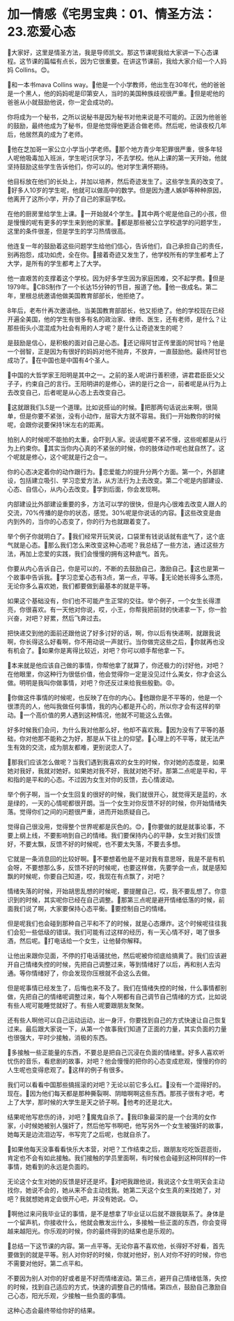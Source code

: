 # 加一情感《宅男宝典：01、情圣方法：23.恋爱心态

🎼大家好，这里是情圣方法，我是导师凯文。那这节课呢我给大家讲一下心态课程。这节课的篇幅有点长，因为它很重要。在讲这节课前，我给大家介绍一个人妈妈 Collins。😊。

🎼和一本书mava Collins way。🎼他是一个小学教师，他出生在30年代，他的爸爸是一个黑人，他的妈妈呢是印第安人，当时的美国种族歧视很严重。🎼但是呢他的爸爸从小就鼓励他说，你一定会成功的。

你将成为一个秘书，之所以说秘书是因为秘书对他来说是不可能的。正因为他爸爸的鼓励，最终他成为了秘书，但是他觉得他更适合做老师。然后呢，他读夜校几年后，他居然真的成为了老师。

🎼他在芝加哥一家公立小学当小学老师。🎼那个地方青少年犯罪很严重，很多年轻人呢他吸毒加入班派，学生呢讨厌学习，不去学校。他从上课的第一天开始，他就坚持鼓励这些学生告诉他们，你可以的。他对学生满怀期待。

他目标放在他们的长处上，并加以培养，然后奇迹发生了。这些学生真的改变了。🎼好多人10岁的学生呢，他就可以做高中的数学。但是因为遭人嫉妒等种种原因，他离开了这所小学，开办了自己的家庭学校。

在他的厨房里给学生上课。🎼一开始就4个学生。🎼其中两个呢是他自己的小孩，但是慢慢的呢有更多的学生来到他的家里。🎼都是那些被公立学校退学的问题学生，这里的条件很差，但是学生的学习热情很高。

他连复一年的鼓励着这些问题学生给他们信心，告诉他们，自己承担自己的责任，别再抱怨，成功如虎，全在你。🎼接着奇迹又发生了，他学校所有的学生都考上了大学，是所有的学生都考上了大学。

他一直艰苦的支撑着这个学校。因为好多学生因为家庭困难，交不起学费。🎼但是1979年。🎼CBS制作了一个长达15分钟的节目，报道了他。🎼他一夜成名。第二年，里根总统邀请他做美国教育部部长，他拒绝了。

8年后，老布什再次邀请他。当美国教育部部长，他又拒绝了。他的学校现在已经开遍全美国，他的学生有很多有名的政治家、律师、医生，还有老师，是什么？让那些街头小混混成为社会有用的人才呢？是什么让奇迹发生的呢？

是鼓励是信心，是积极的面对自己是心态。🎼还记得阿甘正传里面的阿甘吗？他是一个弱智，正是因为有很好的妈妈对他不抛弃，不放弃，一直鼓励他。最终阿甘也成功了。🎼在中国也是中国有4个圣人。

🎼中国的大哲学家王阳明是其中之一。之前的圣人呢讲行善积德，讲君君臣臣父父子子，约束自己的言行。王阳明讲的是修心，讲的是行之合一，前者呢是从行为上去改变自己，后者呢是从心态上去改变自己。

🎼这就跟我们LS是一个道理。比如说搭讪的时候。🎼把那两句话说出来啊，很简单，但是你要不紧张，没有小动作，层容大方就不容易。我们一开始教你的时候呢，会跟你说要保持1米左右的距离。

拍别人的时候呢不能拍的太重，会吓到人家。说话呢要不紧不慢，这些呢都是从行为上约束你。🎼其实当你内心真的不紧张的时候，你的肢体动作呢也就自然了。这个呢就是修心，这个呢就是行之合一。

你的心态决定着你的动作跟行为。🎼恋爱能力的提升分两个方面。第一个，外部建设，包括建立吸引、学习恋爱方法，从方法行为上去改变。第二个呢是内部建设、心态、自信心，从内心去改变。🎼学到后面，你会发现啊。

内部建设比外部建设重要的多，方法可以学的很快，但是内心很难去改变人跟人的交流，70%传播的是你的状态，感觉。30%呢是你说话的内容。🎼这些改变是由内到外的，当你的心态变了，你的行为也就跟着变了。

举个例子你就明白了。🎼我们经常开玩笑说，口袋里有钱说话就有底气了，这个底气就是心态。🎼那么我们怎么来改变这种心态呢？我总结了一些方法，通过这些方法，再加上恋爱的实践，我们会慢慢的拥有这种底气。首先。

你要从内心告诉自己，你是可以的，不断的去鼓励自己，激励自己。🎼这也是第一个故事中告诉我。🎼学习恋爱心态有3点，第一点，平等。🎼无论她长得多么漂亮，无论你多么喜欢她，我们都要做到最基本的就是平等。

如果这个基础没有，你们也不可能产生正常的交往。举个例子，一个女生长得漂亮，你很喜欢。有一天他对你说，哎，小王，你帮我把前财的快递拿一下，你一脸兴奋，对吧？好累，然后飞奔过去。

把快递交到他的面前还跟他说了好多讨好的话，啊，你以后有快递啊，就跟我说啊，你长得这么好看啊，你不用动说一声就行。当你做完这些之后，🎼你就再也没有机会了。🎼如果你是离得比较近，对吧？你可以顺手帮他拿一下。

🎼本来就是他应该自己做的事情，你帮他拿了就算了，你还极力的讨好他，对吧？在他眼里，你这种行为很低价值，他会觉得你一定是没见过什么美女，你才会这么做。明明是我叫你做事情，对吧？你还反过来给我些殷勤。😡。

🎼你做这件事情的时候呢，也反映了在你的内心。🎼他跟你是不平等的，他是一个很漂亮的人，他叫我做任何事情，我的内心都是开心的，所以你才会有这样的举动。🎼一个高价值的男人遇到这种情况，他就不可能这么去做。

好多时候我们会问，为什么我对他那么好，他却不喜欢我。🎼因为没有了平等的基础，你对他那不能称之为好，那是从下往上的仰望。🎼心理上的不平等，就无法产生有效的交流，成为朋友都难，更别说恋人了。

🎼那我们应该怎么做呢？当我们遇到我喜欢的女生的时候，你对她的态度是，如果她对我好，我就对她好。如果她对我不好，我就对她不好。那第二点呢是平和，平和指的是平和的心态。不过因为女生对你的反馈，去心情波动。

举个例子啊，当一个女生回复的很好的时候，我们就很开心，就觉得天是蓝的，水是绿的，一天的心情呢都很开朗。当一个女生对你反馈不好的时候，你开始情绪失落。觉得你们之间的问题很严重，进而开始质疑自己。

觉得自己很没用，觉得整个世界呢都是灰色的。😊，🎼你要做的就是就事论事，不要上纲上线，不要影响到自己的情绪。我们要保持内心的平静，女生对我们反馈好，不要太飘，反馈不好的时候呢，也不要太失落，不要去多想。

它就是一条消息回的比较好啊。🎼不要想着他是不是对我有意思呀，我是不是有机会呀，不要想那么多，反馈不好的时候呢，也要这样做，先要学会一点，就是感知飘的时候呢，你要自己知道，哎，我现在有点飘了，对吧？

情绪失落的时候，开始胡思乱想的时候呢，要提醒自己，哎，我不要乱想了。你意识到的时候，其实呢你已经在自己调整。🎼那第三点呢是避开情绪低落的时候，前面我们说了啊，大家要保持心态平衡。🎼要控制自己的情绪。

但是呢我们也会碰到那种自己平和不了的时候，就是心态爆炸。这个时候呢往往我们会犯一些低级的错误。我们可能有过这样的经历，有一天心情不好，喝了很多酒，然后呢。🎼打电话给一个女生，让他替你解释。

让他出来跟你见面，不停的打电话骚扰他，然后呢被你彻底给搞黄了。我们应该避开自己情绪失控的时候，先把自己调整过来，等到情绪好了以后，再和别人去沟通。等你情绪好了，你会发现你压根就不会这么去做。

但是呢事情已经发生了，后悔也来不及了。我们在情绪失控的时候，什么事情都别做，先把自己的情绪呢调整过来，每个人啊都有自己调节自己情绪的方式，比如说有些人呢可能睡觉就好了。有些人呢要跟朋友聚聚。

还有些人啊他可以自己运动运动，出一身汗，你要找到自己的方式快速让自己恢复过来。最后跟大家说一下，从第一个故事我们知道了正面的力量，其实负面的力量也很强大，平时少接触，消极的东西。

🎼多接触一些正能量的东西，不要总是把自己沉浸在负面的情绪里。好多人喜欢听忧伤的音乐，看悲剧的故事，对吧？他会慢慢的把你的心态变成悲观，慢慢的你的人生呢也变得悲观了。🎼这样的例子有很多。

我们可以看看中国那些搞摇滚的对吧？无论以前它多么红。🎼没有一个混得好的。现在。🎼因为他们每天都是那种撕裂啊、阴暗啊啊这些东西。那孩子很有才吧，考上了大学，那时候的大学生是天之骄子啊。🎼他考的还是北大。

结果呢他写悲伤的诗，对吧？🎼魔鬼自杀了。🎼我印象最深的是一个台湾的女作家，小时候她被别人强奸了，然后他写书啊吧，他写另外一个女生被强奸的故事，她每天是边流泪边写，书写完了之后呢，也就自杀了。

🎼如果他每天没事看看快乐大本营，对吧？工作结束之后，跟朋友吃吃饭逛逛街，肯定也不会有如此接触。我们接触的学员里面啊，有时候也会碰到这种同样的一件事情，她看到的永远是负面的。

无论这个女生对她的反馈是好还是坏。🎼对吧我跟他说，我说这个女生明天会主动找你，她说不会的，她从来不会主动找我。她第二天这个女生真的来找她了，对吧？我就想她肯定会很开心吧，并没有她说。😊。

🎼啊他过来问我毕业证的事情，是不是想拿了毕业证以后就不跟我联系了。身体是一个留声机，你接收什么，他就会散发出什么，多接触一些正面的东西，你会变得越来越阳光。你乐观的时候，你的最终得到的结果也是乐观的。

🎼总结一下这节课的内容。第一点平等。无论你喜不喜欢他，长得好不好看，首先要做到的就是平等。别人对你好的时候，你就对他好，别人对你不好的时候，你也不需要对他好。第二点平和。

不要因为别人对你的好或者是不好而情绪波动。第三点，避开自己情绪低落，失控的时候，找到自己适应的方式，快速的调整自己的情绪。第四点，鼓励自己激励自己心态，阳光乐观，少接触一些负面的事情。

这种心态会最终带给你好的结果。